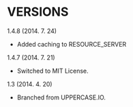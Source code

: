 VERSIONS
========
1.4.8 (2014. 7. 24)
- Added caching to RESOURCE_SERVER

1.4.7 (2014. 7. 21)
- Switched to MIT License.

1.3 (2014. 4. 20)
- Branched from UPPERCASE.IO.
